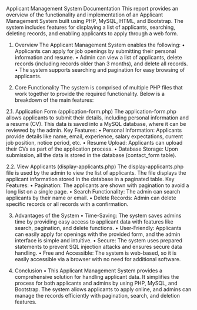 Applicant Management System Documentation
This report provides an overview of the functionality and implementation of an Applicant Management System built using PHP, MySQL, HTML, and Bootstrap. The system includes features for displaying a list of applicants, searching, deleting records, and enabling applicants to apply through a web form.

1. Overview
The Applicant Management System enables the following:
•	Applicants can apply for job openings by submitting their personal information and resume.
•	Admin can view a list of applicants, delete records (including records older than 3 months), and delete all records.
•	The system supports searching and pagination for easy browsing of applicants.

2. Core Functionality
The system is comprised of multiple PHP files that work together to provide the required functionality. Below is a breakdown of the main features:

2.1. Application Form (application-form.php)
The application-form.php allows applicants to submit their details, including personal information and a resume (CV). This data is saved into a MySQL database, where it can be reviewed by the admin.
Key Features:
•	Personal Information: Applicants provide details like name, email, experience, salary expectations, current job position, notice period, etc.
•	Resume Upload: Applicants can upload their CVs as part of the application process.
•	Database Storage: Upon submission, all the data is stored in the database (contact_form table).

2.2. View Applicants (display-applicants.php)
The display-applicants.php file is used by the admin to view the list of applicants. The file displays the applicant information stored in the database in a paginated table.
Key Features:
•	Pagination: The applicants are shown with pagination to avoid a long list on a single page.
•	Search Functionality: The admin can search applicants by their name or email.
•	Delete Records: Admin can delete specific records or all records with a confirmation.

3. Advantages of the System
•	Time-Saving: The system saves admins time by providing easy access to applicant data with features like search, pagination, and delete functions.
•	User-Friendly: Applicants can easily apply for openings with the provided form, and the admin interface is simple and intuitive.
•	Secure: The system uses prepared statements to prevent SQL injection attacks and ensures secure data handling.
•	Free and Accessible: The system is web-based, so it is easily accessible via a browser with no need for additional software.

4. Conclusion
•	This Applicant Management System provides a comprehensive solution for handling applicant data. It simplifies the process for both applicants and admins by using PHP, MySQL, and Bootstrap. The system allows applicants to apply online, and admins can manage the records efficiently with pagination, search, and deletion features.

